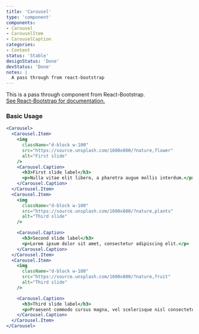 ```yaml
---
title: 'Carousel'
type: 'component'
components:
- Carousel
- CarouselItem
- CarouselCaption
categories:
- Content
status: 'Stable'
designStatus: 'Done'
devStatus: 'Done'
notes: |
  A pass through from react-bootstrap
---
```


<p className="lead">
  This is a pass through component from React-Bootstrap.<br/>
  <a href="https://react-bootstrap.github.io/components/carousel/" target="_blank" rel="noopener noreferrer">
    See React-Bootstrap for documentation.
  </a>
</p>

### Basic Usage

```jsx live
<Carousel>
  <Carousel.Item>
    <img
      className="d-block w-100"
      src="https://source.unsplash.com/1600x800/?nature,flower"
      alt="First slide"
    />
    <Carousel.Caption>
      <h3>First slide label</h3>
      <p>Nulla vitae elit libero, a pharetra augue mollis interdum.</p>
    </Carousel.Caption>
  </Carousel.Item>
  <Carousel.Item>
    <img
      className="d-block w-100"
      src="https://source.unsplash.com/1600x800/?nature,plants"
      alt="Third slide"
    />

    <Carousel.Caption>
      <h3>Second slide label</h3>
      <p>Lorem ipsum dolor sit amet, consectetur adipiscing elit.</p>
    </Carousel.Caption>
  </Carousel.Item>
  <Carousel.Item>
    <img
      className="d-block w-100"
      src="https://source.unsplash.com/1600x800/?nature,fruit"
      alt="Third slide"
    />

    <Carousel.Caption>
      <h3>Third slide label</h3>
      <p>Praesent commodo cursus magna, vel scelerisque nisl consectetur.</p>
    </Carousel.Caption>
  </Carousel.Item>
</Carousel>
```

<testguide
  defaultText="`nextLabel: 'Next'`, `prevLabel: 'Previous'`"
  events="`onSelect`, `onSlid`, `onSlide`"
  selectors="`carousel`"
/>
